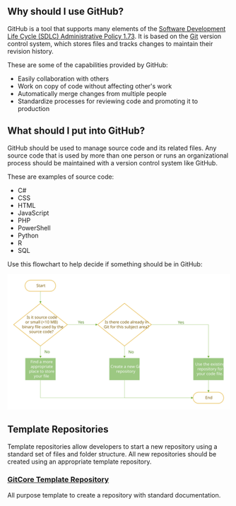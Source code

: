 ## Why should I use GitHub?

GitHub is a tool that supports many elements of the [Software Development Life Cycle (SDLC) Administrative Policy 1.73](https://uconnect.wisc.edu/policies/administrative/uw-health-administrative/administration/173.policy).
It is based on the [Git](https://git-scm.com/) version control system, which stores files and tracks changes to maintain their revision history. 

These are some of the capabilities provided by GitHub:
- Easily collaboration with others
- Work on copy of code without affecting other's work
- Automatically merge changes from multiple people
- Standardize processes for reviewing code and promoting it to production

## What should I put into GitHub?

GitHub should be used to manage source code and its related files. Any source code that is used by more than one person or runs an organizational
process should be maintained with a version control system like GitHub. 

These are examples of source code:
- C#
- CSS
- HTML
- JavaScript
- PHP
- PowerShell
- Python
- R
- SQL

Use this flowchart to help decide if something should be in GitHub:

![flowchart](./images/Github-Decision-Flowchart.svg)

## Template Repositories

Template repositories allow developers to start a new repository using a standard set of files and folder
structure. All new repositories should be created using an appropriate template repository.

### [GitCore Template Repository](https://github.com/uwhealth-is/GitCore-template-repository)
All purpose template to create a repository with standard documentation.

